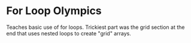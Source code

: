 For Loop Olympics
====================
Teaches basic use of for loops. Trickiest part was the grid section at the end that uses nested loops to create "grid" arrays. 